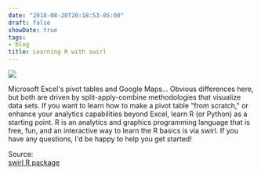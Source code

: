 ```yaml
---
date: "2018-08-20T20:18:53-05:00"
draft: false
showDate: true
tags:
- blog
title: Learning R with swirl
---
```


![](https://swirlstats.com/images/swirl_new_large_final.png)

Microsoft Excel's pivot tables and Google Maps... Obvious differences here, but both are driven by split-apply-combine methodologies that visualize data sets. If you want to learn how to make a pivot table "from scratch," or enhance your analytics capabilities beyond Excel, learn R (or Python) as a starting point. R is an analytics and graphics programming language that is free, fun, and an interactive way to learn the R basics is via swirl. If you have any questions, I'd be happy to help you get started!

Source:
<br/>[swirl R package](https://swirlstats.com/students.html)
